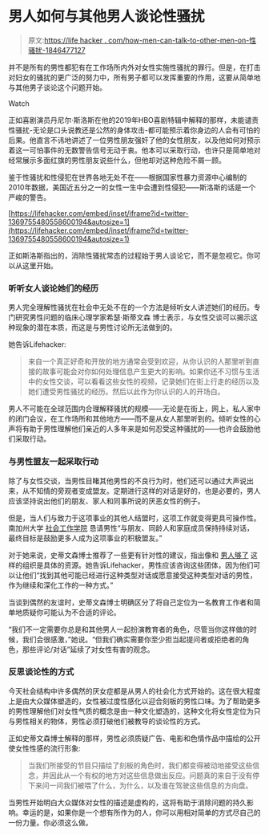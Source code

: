 # 男人如何与其他男人谈论性骚扰

> 原文:[https://life hacker . com/how-men-can-talk-to-other-men-on-性骚扰-1846477127](https://lifehacker.com/how-men-can-talk-to-other-men-about-sexual-harassment-1846477127)

并不是所有的男性都犯有在工作场所内外对女性实施性骚扰的罪行。但是，在打击对妇女的骚扰的更广泛的努力中，所有男子都可以发挥重要的作用，这要从简单地与其他男子谈论这个问题开始。

Watch

正如喜剧演员丹尼尔·斯洛斯在他的2019年HBO喜剧特辑中解释的那样，未能谴责性骚扰-无论是口头说教还是公然的身体攻击-都可能预示着你身边的人会有可怕的后果。他直言不讳地讲述了一位男性朋友强奸了他的女性朋友，以及他如何对预示着这一可怕事件的无数警告信号无动于衷。他本可以采取行动，也许只是简单地对经常展示多面红旗的男性朋友说些什么，但他却对这种危险不屑一顾。

鉴于性骚扰和性侵犯在世界各地无处不在——根据国家性暴力资源中心编制的2010年数据，美国近五分之一的女性一生中会遭到性侵犯——斯洛斯的话是一个严峻的警告。

 [https://lifehacker.com/embed/inset/iframe?id=twitter-1369755480558600194&autosize=1](https://lifehacker.com/embed/inset/iframe?id=twitter-1369755480558600194&autosize=1) 

正如斯洛斯指出的，消除性骚扰常态的过程始于男人谈论它，而不是忽视它。你可以从这里开始。

### 听听女人谈论她们的经历

男人完全理解性骚扰在社会中无处不在的一个方法是倾听女人讲述她们的经历。专门研究男性问题的临床心理学家希瑟·斯蒂文森 博士表示，与女性交谈可以揭示这种现象的潜在本质，而这是与男性讨论所无法做到的。

她告诉Lifehacker:

> 来自一个真正好奇和开放的地方通常会受到欢迎，从你认识的人那里听到直接的故事可能会对你如何处理信息产生更大的影响。如果你还不习惯与生活中的女性交谈，可以看看这些女性的视频，记录她们在街上行走的经历以及她们遭受男性骚扰的经历。然后以此作为你认识的人的开场白。

男人不可能在全球范围内合理解释骚扰的规模——无论是在街上，网上，私人家中的闭门会议，在工作场所和其他地方——而不是从女人那里听到的。倾听女性的心声将有助于男性理解他们亲近的人多年来是如何忍受这种骚扰的——也许会鼓励他们采取行动。

### 与男性盟友一起采取行动

除了与女性交谈，当男性目睹其他男性的不良行为时，他们还可以通过大声说出来，从不知情的旁观者变成盟友。定期进行这样的对话是好的，也是必要的，男人应该坚持说出他们的朋友、家人和同事所说的厌恶女性的例子。

但是，当人们与致力于这项事业的其他人结盟时，这项工作就变得更具可操作性。南加州大学 [社会工作学院](https://dworakpeck.usc.edu/news/5-things-men-can-do-to-help-end-sexual-harassment-and-assault) 恳请男性“与朋友、同龄人和家庭成员保持持续对话，最终目标是鼓励更多人成为这项事业的积极盟友。”

对于她来说，史蒂文森博士推荐了一些更有针对性的建议，指出像和 [男人够了](https://manenough.com/) 这样的组织是具体的资源。她告诉Lifehacker，男性应该咨询这些团体，因为他们可以让他们“找到其他可能已经进行这种类型对话或愿意接受这种类型对话的男性，作为继续和深化工作的一种方式。”

当谈到偶然的友谊时，史蒂文森博士明确区分了将自己定位为一名教育工作者和简单地质疑你可能认为不合适的评论。

“我们不一定需要你总是和其他男人一起扮演教育者的角色，尽管当你这样做的时候，我们会很感激，”她说。“但我们确实需要你至少担当起提问者或拒绝者的角色，那些评论/对话”延续了对女性有害的观念。

### 反思谈论性的方式

今天社会结构中许多偶然的厌女症都是从男人的社会化方式开始的。这在很大程度上是由大众媒体塑造的，女性被过度性感化以迎合刻板的男性口味。为了帮助更多的男性理解他们对女性气质的概念是由一种文化塑造的，这种文化将女性定位为只与男性相关的物体，男性必须打破他们被教导的谈论性的方式。

正如史蒂文森博士解释的那样，男性必须质疑广告、电影和色情作品中描绘的公开使女性性感的流行形象:

> 当我们所接受的节目只描绘了刻板的角色时，我们都变得被动地接受这些信念，并因此从一个有权的地方对这些信息做出反应。问题真的来自于没有停下来问一问我们被喂了什么，为什么，以及谁在驾驶这些信息的方向盘。

当男性开始明白大众媒体对女性的描述是虚构的，这将有助于消除问题的持久影响。幸运的是，如果你是一个想有所作为的人，你可以用相对简单的方式尽自己的一份力量。你必须这么做。